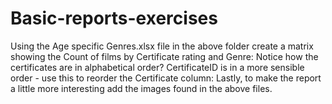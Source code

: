 # Basic-reports-exercises

Using the Age specific Genres.xlsx file in the above folder create a matrix showing the Count of films by Certificate rating and Genre:
Notice how the certificates are in alphabetical order? CertificateID is in a more sensible order - use this to reorder the Certificate column:
Lastly, to make the report a little more interesting add the images found in the above files.
